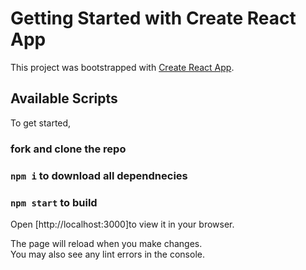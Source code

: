 # Getting Started with Create React App

This project was bootstrapped with [Create React App](https://github.com/facebook/create-react-app).

## Available Scripts

To get started,

### fork and clone the repo
###  `npm i` to download all dependnecies
### `npm start` to build



Open [http://localhost:3000]to view it in your browser.

The page will reload when you make changes.\
You may also see any lint errors in the console.




